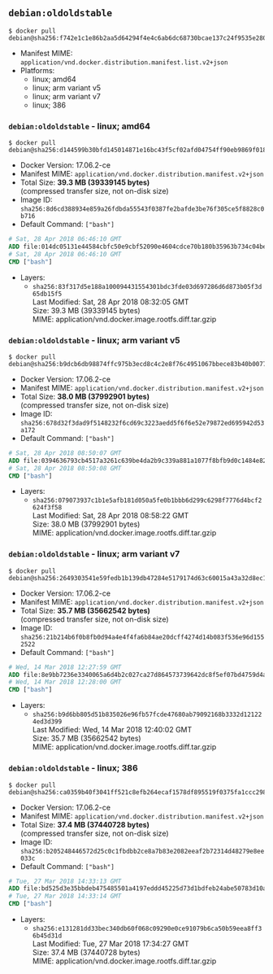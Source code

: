 ## `debian:oldoldstable`

```console
$ docker pull debian@sha256:f742e1c1e86b2aa5d64294f4e4c6ab6dc68730bcae137c24f9535e280ec3d517
```

-	Manifest MIME: `application/vnd.docker.distribution.manifest.list.v2+json`
-	Platforms:
	-	linux; amd64
	-	linux; arm variant v5
	-	linux; arm variant v7
	-	linux; 386

### `debian:oldoldstable` - linux; amd64

```console
$ docker pull debian@sha256:d144599b30bfd145014871e16bc43f5cf02afd04754ff90eb9869f018c61139c
```

-	Docker Version: 17.06.2-ce
-	Manifest MIME: `application/vnd.docker.distribution.manifest.v2+json`
-	Total Size: **39.3 MB (39339145 bytes)**  
	(compressed transfer size, not on-disk size)
-	Image ID: `sha256:8d6cd388934e859a26fdbda55543f0387fe2bafde3be76f305ce5f8828c0b716`
-	Default Command: `["bash"]`

```dockerfile
# Sat, 28 Apr 2018 06:46:10 GMT
ADD file:014dc05131e44584cbfc50e9cbf52090e4604cdce70b180b35963b734c04beef in / 
# Sat, 28 Apr 2018 06:46:10 GMT
CMD ["bash"]
```

-	Layers:
	-	`sha256:83f317d5e188a100094431554301bdc3fde03d697286d6d873b05f3d65db15f5`  
		Last Modified: Sat, 28 Apr 2018 08:32:05 GMT  
		Size: 39.3 MB (39339145 bytes)  
		MIME: application/vnd.docker.image.rootfs.diff.tar.gzip

### `debian:oldoldstable` - linux; arm variant v5

```console
$ docker pull debian@sha256:b9dcb6db98874ffc975b3ecd8c4c2e8f76c4951067bbece83b40b007793b0cf9
```

-	Docker Version: 17.06.2-ce
-	Manifest MIME: `application/vnd.docker.distribution.manifest.v2+json`
-	Total Size: **38.0 MB (37992901 bytes)**  
	(compressed transfer size, not on-disk size)
-	Image ID: `sha256:678d32f3dad9f5148232f6cd69c3223aedd5f6f6e52e79872ed695942d53a172`
-	Default Command: `["bash"]`

```dockerfile
# Sat, 28 Apr 2018 08:50:07 GMT
ADD file:0394636793cb4517a3261c639be4da2b9c339a881a1077f8bfb9d0c1484e82c3 in / 
# Sat, 28 Apr 2018 08:50:08 GMT
CMD ["bash"]
```

-	Layers:
	-	`sha256:079073937c1b1e5afb181d050a5fe0b1bbb6d299c6298f7776d4bcf2624f3f58`  
		Last Modified: Sat, 28 Apr 2018 08:58:22 GMT  
		Size: 38.0 MB (37992901 bytes)  
		MIME: application/vnd.docker.image.rootfs.diff.tar.gzip

### `debian:oldoldstable` - linux; arm variant v7

```console
$ docker pull debian@sha256:2649303541e59fedb1b139db47284e5179174d63c60015a43a32d8ec1ceead89
```

-	Docker Version: 17.06.2-ce
-	Manifest MIME: `application/vnd.docker.distribution.manifest.v2+json`
-	Total Size: **35.7 MB (35662542 bytes)**  
	(compressed transfer size, not on-disk size)
-	Image ID: `sha256:21b214b6f0b8fb0d94a4e4f4fa6b84ae20dcff4274d14b083f536e96d1552522`
-	Default Command: `["bash"]`

```dockerfile
# Wed, 14 Mar 2018 12:27:59 GMT
ADD file:8e9bb7236e3340065a6d4b2c027ca27d864573739642dc8f5ef07bd4759d4adc in / 
# Wed, 14 Mar 2018 12:28:00 GMT
CMD ["bash"]
```

-	Layers:
	-	`sha256:b9d6bb805d51b835026e96fb57fcde47680ab79092168b3332d121224ed3d399`  
		Last Modified: Wed, 14 Mar 2018 12:40:02 GMT  
		Size: 35.7 MB (35662542 bytes)  
		MIME: application/vnd.docker.image.rootfs.diff.tar.gzip

### `debian:oldoldstable` - linux; 386

```console
$ docker pull debian@sha256:ca0359b40f3041ff521c8efb264ecaf1578df895519f0375fa1ccc298f17a186
```

-	Docker Version: 17.06.2-ce
-	Manifest MIME: `application/vnd.docker.distribution.manifest.v2+json`
-	Total Size: **37.4 MB (37440728 bytes)**  
	(compressed transfer size, not on-disk size)
-	Image ID: `sha256:b205248446572d25c0c1fbdbb2ce8a7b83e2082eeaf2b72314d48279e8ee033c`
-	Default Command: `["bash"]`

```dockerfile
# Tue, 27 Mar 2018 14:33:13 GMT
ADD file:bd525d3e35bbdeb475485501a4197eddd45225d73d1bdfeb24abe50783d10a94 in / 
# Tue, 27 Mar 2018 14:33:14 GMT
CMD ["bash"]
```

-	Layers:
	-	`sha256:e131281dd33bec340db60f068c09290e0ce91079b6ca50b59eea8ff36b45d31d`  
		Last Modified: Tue, 27 Mar 2018 17:34:27 GMT  
		Size: 37.4 MB (37440728 bytes)  
		MIME: application/vnd.docker.image.rootfs.diff.tar.gzip
